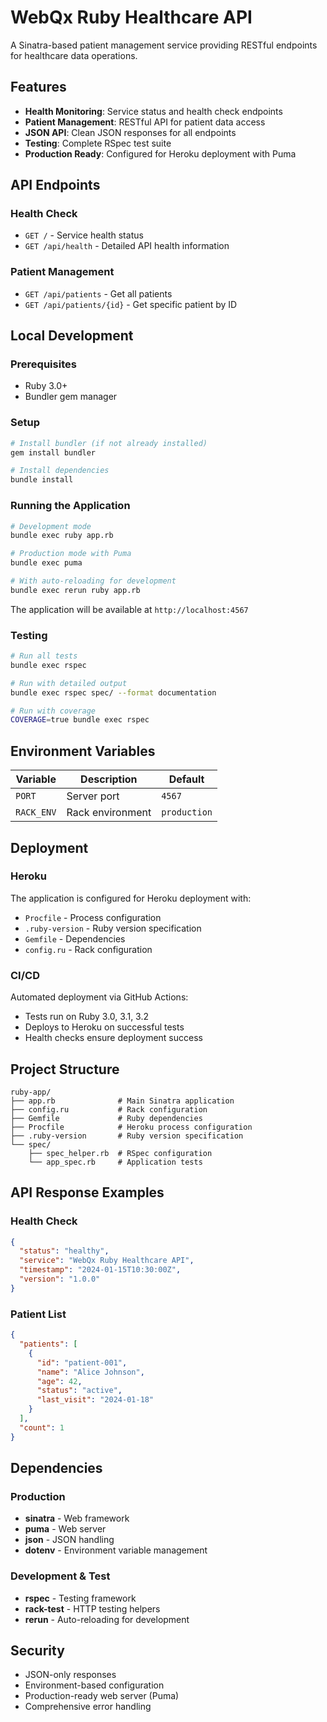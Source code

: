 # WebQx Ruby Healthcare API

A Sinatra-based patient management service providing RESTful endpoints for healthcare data operations.

## Features

- **Health Monitoring**: Service status and health check endpoints
- **Patient Management**: RESTful API for patient data access
- **JSON API**: Clean JSON responses for all endpoints
- **Testing**: Complete RSpec test suite
- **Production Ready**: Configured for Heroku deployment with Puma

## API Endpoints

### Health Check
- `GET /` - Service health status
- `GET /api/health` - Detailed API health information

### Patient Management
- `GET /api/patients` - Get all patients
- `GET /api/patients/{id}` - Get specific patient by ID

## Local Development

### Prerequisites
- Ruby 3.0+
- Bundler gem manager

### Setup
```bash
# Install bundler (if not already installed)
gem install bundler

# Install dependencies
bundle install
```

### Running the Application
```bash
# Development mode
bundle exec ruby app.rb

# Production mode with Puma
bundle exec puma

# With auto-reloading for development
bundle exec rerun ruby app.rb
```

The application will be available at `http://localhost:4567`

### Testing
```bash
# Run all tests
bundle exec rspec

# Run with detailed output
bundle exec rspec spec/ --format documentation

# Run with coverage
COVERAGE=true bundle exec rspec
```

## Environment Variables

| Variable | Description | Default |
|----------|-------------|---------|
| `PORT` | Server port | `4567` |
| `RACK_ENV` | Rack environment | `production` |

## Deployment

### Heroku
The application is configured for Heroku deployment with:
- `Procfile` - Process configuration
- `.ruby-version` - Ruby version specification
- `Gemfile` - Dependencies
- `config.ru` - Rack configuration

### CI/CD
Automated deployment via GitHub Actions:
- Tests run on Ruby 3.0, 3.1, 3.2
- Deploys to Heroku on successful tests
- Health checks ensure deployment success

## Project Structure

```
ruby-app/
├── app.rb              # Main Sinatra application
├── config.ru           # Rack configuration
├── Gemfile             # Ruby dependencies
├── Procfile            # Heroku process configuration
├── .ruby-version       # Ruby version specification
└── spec/
    ├── spec_helper.rb  # RSpec configuration
    └── app_spec.rb     # Application tests
```

## API Response Examples

### Health Check
```json
{
  "status": "healthy",
  "service": "WebQx Ruby Healthcare API",
  "timestamp": "2024-01-15T10:30:00Z",
  "version": "1.0.0"
}
```

### Patient List
```json
{
  "patients": [
    {
      "id": "patient-001",
      "name": "Alice Johnson",
      "age": 42,
      "status": "active",
      "last_visit": "2024-01-18"
    }
  ],
  "count": 1
}
```

## Dependencies

### Production
- **sinatra** - Web framework
- **puma** - Web server
- **json** - JSON handling
- **dotenv** - Environment variable management

### Development & Test
- **rspec** - Testing framework
- **rack-test** - HTTP testing helpers
- **rerun** - Auto-reloading for development

## Security

- JSON-only responses
- Environment-based configuration
- Production-ready web server (Puma)
- Comprehensive error handling